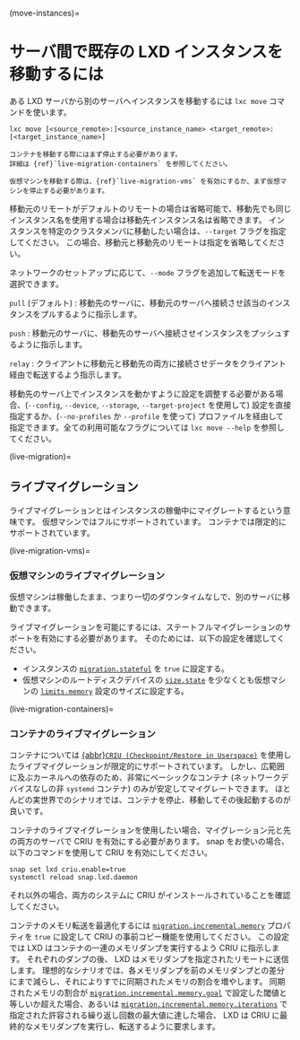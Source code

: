 (move-instances)=
# サーバ間で既存の LXD インスタンスを移動するには

ある LXD サーバから別のサーバへインスタンスを移動するには `lxc move` コマンドを使います。

    lxc move [<source_remote>:]<source_instance_name> <target_remote>:[<target_instance_name>]

```{note}
コンテナを移動する際にはまず停止する必要があります。
詳細は {ref}`live-migration-containers` を参照してください。

仮想マシンを移動する際は、{ref}`live-migration-vms` を有効にするか、まず仮想マシンを停止する必要があります。
```

移動元のリモートがデフォルトのリモートの場合は省略可能で、移動先でも同じインスタンス名を使用する場合は移動先インスタンス名は省略できます。
インスタンスを特定のクラスタメンバに移動したい場合は、`--target` フラグを指定してください。
この場合、移動元と移動先のリモートは指定を省略してください。

ネットワークのセットアップに応じて、`--mode` フラグを追加して転送モードを選択できます。

`pull` (デフォルト)
: 移動先のサーバに、移動元のサーバへ接続させ該当のインスタンスをプルするように指示します。

`push`
: 移動元のサーバに、移動先のサーバへ接続させインスタンスをプッシュするように指示します。

`relay`
: クライアントに移動元と移動先の両方に接続させデータをクライアント経由で転送するよう指示します。

移動先のサーバ上でインスタンスを動かすように設定を調整する必要がある場合、(`--config`, `--device`, `--storage`, `--target-project` を使用して) 設定を直接指定するか、(`--no-profiles` か `--profile` を使って) プロファイルを経由して指定できます。全ての利用可能なフラグについては `lxc move --help` を参照してください。

(live-migration)=
## ライブマイグレーション

ライブマイグレーションとはインスタンスの稼働中にマイグレートするという意味です。
仮想マシンではフルにサポートされています。
コンテナでは限定的にサポートされています。

(live-migration-vms)=
### 仮想マシンのライブマイグレーション

仮想マシンは稼働したまま、つまり一切のダウンタイムなしで、別のサーバに移動できます。

ライブマイグレーションを可能にするには、ステートフルマイグレーションのサポートを有効にする必要があります。
そのためには、以下の設定を確認してください。

* インスタンスの [`migration.stateful`](instance-configuration) を `true` に設定する。
* 仮想マシンのルートディスクデバイスの [`size.state`](instance_device_type_disk) を少なくとも仮想マシンの [`limits.memory`](instance-configuration) 設定のサイズに設定する。

(live-migration-containers)=
### コンテナのライブマイグレーション

コンテナについては [{abbr}`CRIU (Checkpoint/Restore in Userspace)`](https://criu.org/) を使用したライブマイグレーションが限定的にサポートされています。
しかし、広範囲に及ぶカーネルへの依存のため、非常にベーシックなコンテナ (ネットワークデバイスなしの非 `systemd` コンテナ) のみが安定してマイグレートできます。
ほとんどの実世界でのシナリオでは、コンテナを停止、移動してその後起動するのが良いです。

コンテナのライブマイグレーションを使用したい場合、マイグレーション元と先の両方のサーバで CRIU を有効にする必要があります。
snap をお使いの場合、以下のコマンドを使用して CRIU を有効にしてください。

    snap set lxd criu.enable=true
    systemctl reload snap.lxd.daemon

それ以外の場合、両方のシステムに CRIU がインストールされていることを確認してください。

コンテナのメモリ転送を最適化するには [`migration.incremental.memory`](instance-configuration) プロパティを `true` に設定して CRIU の事前コピー機能を使用してください。
この設定では LXD はコンテナの一連のメモリダンプを実行するよう CRIU に指示します。
それぞれのダンプの後、 LXD はメモリダンプを指定されたリモートに送信します。
理想的なシナリオでは、各メモリダンプを前のメモリダンプとの差分にまで減らし、それによりすでに同期されたメモリの割合を増やします。
同期されたメモリの割合が [`migration.incremental.memory.goal`](instance-configuration) で設定した閾値と等しいか超えた場合、あるいは [`migration.incremental.memory.iterations`](instance-configuration) で指定された許容される繰り返し回数の最大値に達した場合、 LXD は CRIU に最終的なメモリダンプを実行し、転送するように要求します。
